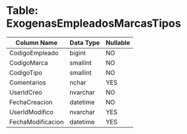 # Table: ExogenasEmpleadosMarcasTipos

| Column Name | Data Type | Nullable |
|-------------|-----------|----------|
| CodigoEmpleado | bigint | NO |
| CodigoMarca | smallint | NO |
| CodigoTipo | smallint | NO |
| Comentarios | nchar | YES |
| UserIdCreo | nvarchar | NO |
| FechaCreacion | datetime | NO |
| UserIdModifico | nvarchar | YES |
| FechaModificacion | datetime | YES |
